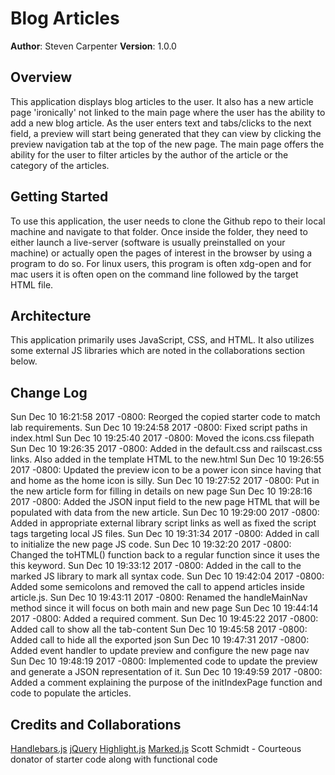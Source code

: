 # Blog Articles
**Author**: Steven Carpenter
**Version**: 1.0.0

## Overview
This application displays blog articles to the user. It also has a new article
page 'ironically' not linked to the main page where the user has the ability
to add a new blog article. As the user enters text and tabs/clicks to the next
field, a preview will start being generated that they can view by clicking the
preview navigation tab at the top of the new page. The main page offers the
ability for the user to filter articles by the author of the article or the
category of the articles.

## Getting Started
To use this application, the user needs to clone the Github repo to their
local machine and navigate to that folder. Once inside the folder, they need
to either launch a live-server (software is usually preinstalled on your
machine) or actually open the pages of interest in the browser by using a
program to do so. For linux users, this program is often xdg-open and for mac
users it is often open on the command line followed by the target HTML file.

## Architecture
This application primarily uses JavaScript, CSS, and HTML. It also utilizes
some external JS libraries which are noted in the collaborations section
below.

## Change Log
Sun Dec 10 16:21:58 2017 -0800: Reorged the copied starter code to match lab requirements.
Sun Dec 10 19:24:58 2017 -0800: Fixed script paths in index.html
Sun Dec 10 19:25:40 2017 -0800: Moved the icons.css filepath
Sun Dec 10 19:26:35 2017 -0800: Added in the default.css and railscast.css links. Also added in the template HTML to the new.html
Sun Dec 10 19:26:55 2017 -0800: Updated the preview icon to be a power icon since having that and home as the home icon is silly.
Sun Dec 10 19:27:52 2017 -0800: Put in the new article form for filling in details on new page
Sun Dec 10 19:28:16 2017 -0800: Added the JSON input field to the new page HTML that will be populated with data from the new article.
Sun Dec 10 19:29:00 2017 -0800: Added in appropriate external library script links as well as fixed the script tags targeting local JS files.
Sun Dec 10 19:31:34 2017 -0800: Added in call to initialize the new page JS code.
Sun Dec 10 19:32:20 2017 -0800: Changed the toHTML() function back to a regular function since it uses the this keyword.
Sun Dec 10 19:33:12 2017 -0800: Added in the call to the marked JS library to mark all syntax code.
Sun Dec 10 19:42:04 2017 -0800: Added some semicolons and removed the call to append articles inside article.js.
Sun Dec 10 19:43:11 2017 -0800: Renamed the handleMainNav method since it will focus on both main and new page
Sun Dec 10 19:44:14 2017 -0800: Added a required comment.
Sun Dec 10 19:45:22 2017 -0800: Added call to show all the tab-content
Sun Dec 10 19:45:58 2017 -0800: Added call to hide all the exported json
Sun Dec 10 19:47:31 2017 -0800: Added event handler to update preview and configure the new page nav
Sun Dec 10 19:48:19 2017 -0800: Implemented code to update the preview and generate a JSON representation of it.
Sun Dec 10 19:49:59 2017 -0800: Added a comment explaining the purpose of the initIndexPage function and code to populate the articles.

## Credits and Collaborations
[Handlebars.js](http://handlebarsjs.com/)
[jQuery](https://jquery.com/)
[Highlight.js](https://highlightjs.org/)
[Marked.js](https://github.com/chjj/marked)
Scott Schmidt - Courteous donator of starter code along with functional code
